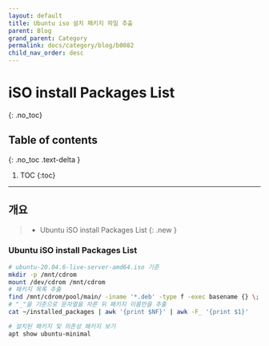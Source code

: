 ```yaml
---
layout: default
title: Ubuntu iso 설치 패키지 파일 추출
parent: Blog
grand_parent: Category
permalink: docs/category/blog/b0082
child_nav_order: desc
---
```

# iSO install Packages List
{: .no_toc}

## Table of contents
{: .no_toc .text-delta }

1. TOC
{:toc}

---
## 개요

> - Ubuntu iSO install Packages List
{: .new }

### Ubuntu iSO install Packages List

```bash
# ubuntu-20.04.6-live-server-amd64.iso 기준
mkdir -p /mnt/cdrom
mount /dev/cdrom /mnt/cdrom
# 패키지 목록 추출
find /mnt/cdrom/pool/main/ -iname '*.deb' -type f -exec basename {} \; > installed_packages
# "_"을 기준으로 문자열을 자른 뒤 패키지 이름만을 추출
cat ~/installed_packages | awk '{print $NF}' | awk -F_ '{print $1}'
```

```bash
# 설치된 패키지 및 의존성 패키지 보기
apt show ubuntu-minimal
```

